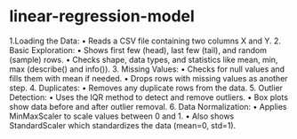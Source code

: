 # linear-regression-model
  1.Loading the Data:
	•	Reads a CSV file containing two columns X and Y.
	2.	Basic Exploration:
	•	Shows first few (head), last few (tail), and random (sample) rows.
	•	Checks shape, data types, and statistics like mean, min, max (describe() and info()).
	3.	Missing Values:
	•	Checks for null values and fills them with mean if needed.
	•	Drops rows with missing values as another step.
	4.	Duplicates:
	•	Removes any duplicate rows from the data.
	5.	Outlier Detection:
	•	Uses the IQR method to detect and remove outliers.
	•	Box plots show data before and after outlier removal.
	6.	Data Normalization:
	•	Applies MinMaxScaler to scale values between 0 and 1.
	•	Also shows StandardScaler which standardizes the data (mean=0, std=1).
